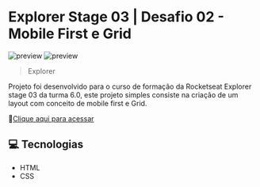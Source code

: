 # Explorer Stage 03 | Desafio 02 - Mobile First e Grid

![preview](image/preview1.png)
![preview](image/preview2.png)

> Explorer

Projeto foi desenvolvido para o curso de formação da Rocketseat Explorer stage 03 da turma 6.0, este projeto simples consiste na criação de um layout com conceito de mobile first e Grid.

🔗[Clique aqui para acessar](https://explorer-stage3-desafio02.vercel.app/)

## 💻 Tecnologias

- HTML
- CSS
